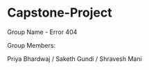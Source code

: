 # Capstone-Project
Group Name - Error 404

Group Members:

Priya Bhardwaj / Saketh Gundi / Shravesh Mani
